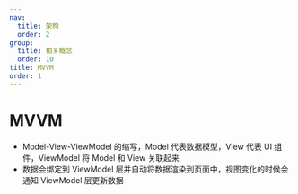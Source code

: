 ```yaml
---
nav:
  title: 架构
  order: 2
group:
  title: 相关概念
  order: 10
title: MVVM
order: 1
---
```


# MVVM

- Model-View-ViewModel 的缩写，Model 代表数据模型，View 代表 UI 组件，ViewModel 将 Model 和 View 关联起来
- 数据会绑定到 ViewModel 层并自动将数据渲染到页面中，视图变化的时候会通知 ViewModel 层更新数据
